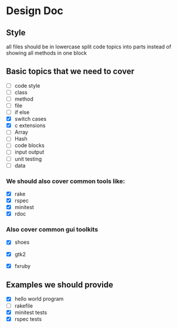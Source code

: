# Design Doc



## Style

all files should be in lowercase
split code topics into parts instead of showing all methods in one block



## Basic topics that we need to cover

- [ ] code style
- [ ] class
- [ ] method
- [ ] file
- [ ] if else
- [x] switch cases
- [x] c extensions
- [ ] Array
- [ ] Hash
- [ ] code blocks
- [ ] input output
- [ ] unit testing
- [ ] data

### We should also cover common tools like:

- [x] rake
- [x] rspec
- [x] minitest
- [x] rdoc

### Also cover common gui toolkits

- [x] shoes
- [x] gtk2
- [x] fxruby



## Examples we should provide

- [x] hello world program
- [ ] rakefile
- [x] minitest tests
- [x] rspec tests